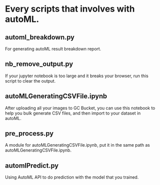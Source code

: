 # Every scripts that involves with autoML.
## automl_breakdown.py
For generating autoML result breakdown report.
## nb_remove_output.py
If your jupyter notebook is too large and it breaks your browser, run this script to clear the output.
## autoMLGeneratingCSVFile.ipynb
After uploading all your images to GC Bucket, you can use this notebook to help you bulk generate CSV files, and then import to your dataset in autoML.
## pre_process.py
A module for autoMLGeneratingCSVFile.ipynb, put it in the same path as autoMLGeneratingCSVFile.ipynb.
## automlPredict.py
Using AutoML API to do prediction with the model that you trained.
